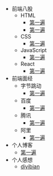 * 前端八股
    * HTML
        * [第一遍](md/room/HTML/01)
        * [第一遍](md/room/HTML/01)
    * CSS
        * [第一遍](md/room/CSS/01)
    * JavaScript
        * [第一遍](md/room/JavaScript/01)
    * React 
        * [第一遍](md/room/React/01)
* 前端面经
    * 字节跳动
        * [第一遍](md/interview/bytedance/01)
    * 百度
        * [第一遍](md/interview/baidu/01)
    * 腾讯
        * [第一遍](md/room/HTML/01)
    * 阿里
        * [第一遍](md/room/HTML/01)
* 个人博客
    * [第一遍](md/blog/01)
* 个人感想
    * [diyibian](md/thoughts/01)

        